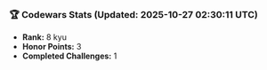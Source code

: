 ### 🏆 Codewars Stats (Updated: 2025-10-27 02:30:11 UTC)

- **Rank:** 8 kyu
- **Honor Points:** 3
- **Completed Challenges:** 1
